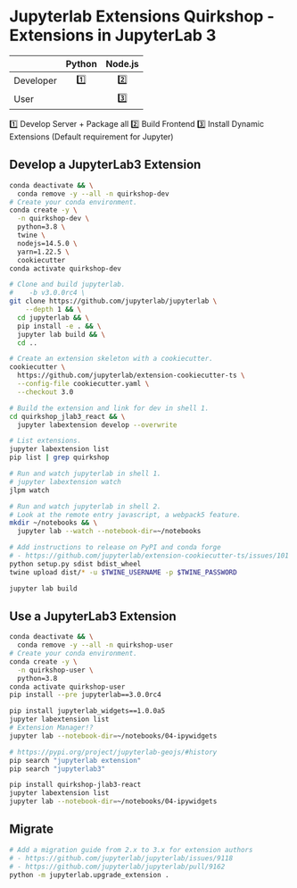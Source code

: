 # Jupyterlab Extensions Quirkshop - Extensions in JupyterLab 3

|              | Python    | Node.js   |
| -------------|:---------:|:---------:|
| Developer    |1️⃣         |2️⃣         |
| User         |           |3️⃣         |

1️⃣ Develop Server + Package all
2️⃣ Build Frontend
3️⃣ Install Dynamic Extensions (Default requirement for Jupyter)

## Develop a JupyterLab3 Extension

```bash
conda deactivate && \
  conda remove -y --all -n quirkshop-dev
# Create your conda environment.
conda create -y \
  -n quirkshop-dev \
  python=3.8 \
  twine \
  nodejs=14.5.0 \
  yarn=1.22.5 \
  cookiecutter
conda activate quirkshop-dev
```

```bash
# Clone and build jupyterlab.
#    -b v3.0.0rc4 \
git clone https://github.com/jupyterlab/jupyterlab \
    --depth 1 && \
  cd jupyterlab && \
  pip install -e . && \
  jupyter lab build && \
  cd ..
```

```bash
# Create an extension skeleton with a cookiecutter.
cookiecutter \
  https://github.com/jupyterlab/extension-cookiecutter-ts \
  --config-file cookiecutter.yaml \
  --checkout 3.0
```

```bash
# Build the extension and link for dev in shell 1.
cd quirkshop_jlab3_react && \
  jupyter labextension develop --overwrite
```

```bash
# List extensions.
jupyter labextension list
pip list | grep quirkshop
```

```bash
# Run and watch jupyterlab in shell 1.
# jupyter labextension watch
jlpm watch
```

```bash
# Run and watch jupyterlab in shell 2.
# Look at the remote entry javascript, a webpack5 feature.
mkdir ~/notebooks && \
  jupyter lab --watch --notebook-dir=~/notebooks
```

```bash
# Add instructions to release on PyPI and conda forge
# - https://github.com/jupyterlab/extension-cookiecutter-ts/issues/101
python setup.py sdist bdist_wheel
twine upload dist/* -u $TWINE_USERNAME -p $TWINE_PASSWORD
```

```bash
jupyter lab build
```

## Use a JupyterLab3 Extension

```bash
conda deactivate && \
  conda remove -y --all -n quirkshop-user
# Create your conda environment.
conda create -y \
  -n quirkshop-user \
  python=3.8
conda activate quirkshop-user
pip install --pre jupyterlab==3.0.0rc4
```

```bash
pip install jupyterlab_widgets==1.0.0a5
jupyter labextension list
# Extension Manager!?
jupyter lab --notebook-dir=~/notebooks/04-ipywidgets
```

```bash
# https://pypi.org/project/jupyterlab-geojs/#history
pip search "jupyterlab extension"
pip search "jupyterlab3"
```

```bash
pip install quirkshop-jlab3-react
jupyter labextension list
jupyter lab --notebook-dir=~/notebooks/04-ipywidgets
```

## Migrate

```bash
# Add a migration guide from 2.x to 3.x for extension authors
# - https://github.com/jupyterlab/jupyterlab/issues/9118
# - https://github.com/jupyterlab/jupyterlab/pull/9162
python -m jupyterlab.upgrade_extension .
```
